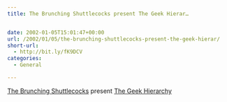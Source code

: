 ```yaml
---
title: The Brunching Shuttlecocks present The Geek Hierar…


date: 2002-01-05T15:01:47+00:00
url: /2002/01/05/the-brunching-shuttlecocks-present-the-geek-hierar/
short-url:
  - http://bit.ly/fK9DCV
categories:
  - General

---
```

[The Brunching Shuttlecocks](https://web.archive.org/web/20020122034629/http://brunching.com:80/) present [The Geek Hierarchy](https://web.archive.org/web/20021213043202/http://www.brunching.com:80/geekhierarchy.html)